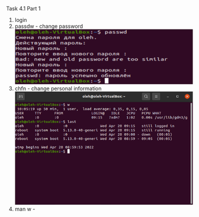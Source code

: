 Task 4.1
Part 1
1.	login
2.	passdw - change password	
![img](img/2.png)
3. chfn - change personal information
![img](img/3.png)
4. 	man w - 
